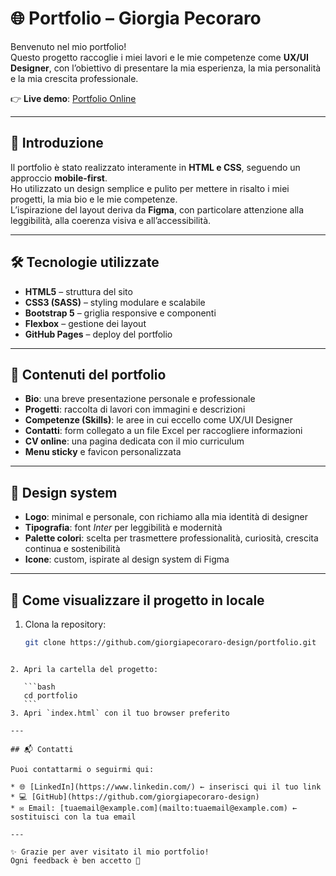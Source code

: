 # 🌐 Portfolio – Giorgia Pecoraro

Benvenuto nel mio portfolio!  
Questo progetto raccoglie i miei lavori e le mie competenze come **UX/UI Designer**, con l’obiettivo di presentare la mia esperienza, la mia personalità e la mia crescita professionale.

👉 **Live demo**: [Portfolio Online](https://giorgiapecoraro-design.github.io/portfolio/)

---

## 📖 Introduzione
Il portfolio è stato realizzato interamente in **HTML e CSS**, seguendo un approccio **mobile-first**.  
Ho utilizzato un design semplice e pulito per mettere in risalto i miei progetti, la mia bio e le mie competenze.  
L’ispirazione del layout deriva da **Figma**, con particolare attenzione alla leggibilità, alla coerenza visiva e all’accessibilità.

---

## 🛠️ Tecnologie utilizzate
- **HTML5** – struttura del sito  
- **CSS3 (SASS)** – styling modulare e scalabile  
- **Bootstrap 5** – griglia responsive e componenti  
- **Flexbox** – gestione dei layout  
- **GitHub Pages** – deploy del portfolio  

---

## 📂 Contenuti del portfolio
- **Bio**: una breve presentazione personale e professionale  
- **Progetti**: raccolta di lavori con immagini e descrizioni  
- **Competenze (Skills)**: le aree in cui eccello come UX/UI Designer  
- **Contatti**: form collegato a un file Excel per raccogliere informazioni  
- **CV online**: una pagina dedicata con il mio curriculum  
- **Menu sticky** e favicon personalizzata  

---

## 🎨 Design system
- **Logo**: minimal e personale, con richiamo alla mia identità di designer  
- **Tipografia**: font *Inter* per leggibilità e modernità  
- **Palette colori**: scelta per trasmettere professionalità, curiosità, crescita continua e sostenibilità  
- **Icone**: custom, ispirate al design system di Figma  

---

## 🚀 Come visualizzare il progetto in locale
1. Clona la repository:
   ```bash
   git clone https://github.com/giorgiapecoraro-design/portfolio.git
````

2. Apri la cartella del progetto:

   ```bash
   cd portfolio
   ```
3. Apri `index.html` con il tuo browser preferito

---

## 📬 Contatti

Puoi contattarmi o seguirmi qui:

* 🌐 [LinkedIn](https://www.linkedin.com/) ← inserisci qui il tuo link
* 💻 [GitHub](https://github.com/giorgiapecoraro-design)
* ✉️ Email: [tuaemail@example.com](mailto:tuaemail@example.com) ← sostituisci con la tua email

---

✨ Grazie per aver visitato il mio portfolio!
Ogni feedback è ben accetto 🙌
